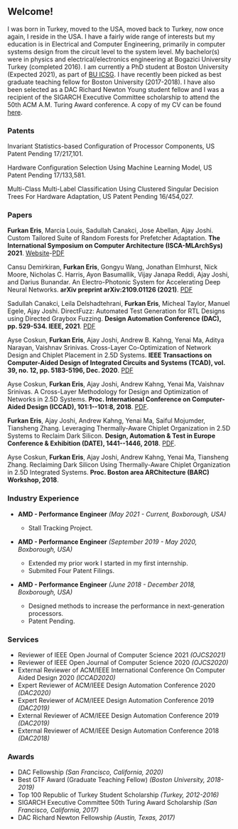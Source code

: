 ## Welcome!
I was born in Turkey, moved to the USA, moved back to Turkey, now once again, I reside in the USA. I have a fairly wide range of interests but my education is in Electrical and Computer Engineering, primarily in computer systems design from the circuit level to the system level. My bachelor(s) were in physics and electrical/electronics engineering at Bogazici University Turkey (completed 2016). I am currently a PhD student at Boston University (Expected 2021), as part of [BU ICSG](https://www.bu.edu/icsg/). I have recently been picked as best graduate teaching fellow for Boston University (2017-2018). I have also been selected as a DAC Richard Newton Young student fellow and I was a recipient of the SIGARCH Executive Committee scholarship to attend the 50th ACM A.M. Turing Award conference. A copy of my CV can be found [here](https://github.com/spikemar/spikemar.github.io/blob/master/docs/cv.pdf).

### Patents

Invariant Statistics-based Configuration of Processor Components, US Patent Pending 17/217,101.

Hardware Configuration Selection Using Machine Learning Model, US Patent Pending 17/133,581.

Multi-Class Multi-Label Classification Using Clustered Singular Decision Trees For Hardware Adaptation, US Patent Pending 16/454,027.

### Papers

**Furkan Eris**, Marcia Louis, Sadullah Canakci, Jose Abellan, Ajay Joshi. Custom Tailored Suite of Random Forests for Prefetcher Adaptation. **The International Symposium on Computer Architecture (ISCA-MLArchSys) 2021**. [Website](https://sites.google.com/view/mlarchsys/)-[PDF](https://people.bu.edu/joshi/files/puppeteer_mlarchsys_2021.pdf) 

Cansu Demirkiran, **Furkan Eris**, Gongyu Wang, Jonathan Elmhurst, Nick Moore, Nicholas C. Harris, Ayon Basumallik, Vijay Janapa Reddi, Ajay Joshi, and Darius Bunandar. An Electro-Photonic System for Accelerating Deep Neural Networks. **arXiv preprint arXiv:2109.01126 (2021)**. [PDF](https://arxiv.org/pdf/2109.01126.pdf)

Sadullah Canakci, Leila Delshadtehrani, **Furkan Eris**, Micheal Taylor, Manuel Egele, Ajay Joshi. DirectFuzz: Automated Test Generation for RTL Designs using Directed Graybox Fuzzing. **Design Automation Conference (DAC), pp. 529-534. IEEE, 2021**. [PDF](https://people.bu.edu/joshi/files/Hardware_Fuzzing_DAC_2021.pdf)

Ayse Coskun, **Furkan Eris**, Ajay Joshi, Andrew B. Kahng, Yenai Ma, Aditya Narayan, Vaishnav Srinivas. Cross-Layer Co-Optimization of Network Design and Chiplet Placement in 2.5D Systems. **IEEE Transactions on Computer-Aided Design of Integrated Circuits and Systems (TCAD), vol. 39, no. 12, pp. 5183-5196, Dec. 2020**. [PDF](http://people.bu.edu/joshi/files/Ma_TCAD_2020.pdf)

Ayse Coskun, **Furkan Eris**, Ajay Joshi, Andrew Kahng, Yenai Ma, Vaishnav Srinivas. A Cross-Layer Methodology for Design and Optimization of Networks in 2.5D Systems. **Proc. International Conference on Computer-Aided Design (ICCAD), 101:1--101:8, 2018**. [PDF](http://people.bu.edu/joshi/files/interposer-nw-iccad-2018.pdf).

**Furkan Eris**, Ajay Joshi, Andrew Kahng, Yenai Ma, Saiful Mojumder, Tiansheng Zhang. Leveraging Thermally-Aware Chiplet Organization in 2.5D Systems to Reclaim Dark Silicon. **Design, Automation & Test in Europe Conference & Exhibition (DATE), 1441--1446, 2018**. [PDF](http://people.bu.edu/joshi/files/dark-silicon-date-2018.pdf).

Ayse Coskun, **Furkan Eris**, Ajay Joshi, Andrew Kahng, Yenai Ma, Tiansheng Zhang. Reclaiming Dark Silicon Using Thermally-Aware Chiplet Organization in 2.5D Integrated Systems. **Proc. Boston area ARChitecture (BARC) Workshop, 2018**.

### Industry Experience
* **AMD - Performance Engineer** *(May 2021 - Current, Boxborough, USA)*
  * Stall Tracking Project.
  
* **AMD - Performance Engineer** *(September 2019 - May 2020, Boxborough, USA)*
  * Extended my prior work I started in my first internship. 
  * Submited Four Patent Filings.

* **AMD - Performance Engineer** *(June 2018 - December 2018, Boxborough, USA)*
  * Designed methods to increase the performance in next-generation processors. 
  * Patent Pending.
 
### Services

* Reviewer of IEEE Open Journal of Computer Science 2021 *(OJCS2021)*
* Reviewer of IEEE Open Journal of Computer Science 2020 *(OJCS2020)*
* External Reviewer of ACM/IEEE International Conference On Computer Aided Design 2020 *(ICCAD2020)*
* Expert Reviewer of ACM/IEEE Design Automation Conference 2020 *(DAC2020)*
* Expert Reviewer of ACM/IEEE Design Automation Conference 2019 *(DAC2019)*
* External Reviewer of ACM/IEEE Design Automation Conference 2019 *(DAC2019)*
* External Reviewer of ACM/IEEE Design Automation Conference 2018 *(DAC2018)*


### Awards

* DAC Fellowship *(San Francisco, California, 2020)*
* Best GTF Award (Graduate Teaching Fellow) *(Boston University, 2018-2019)*
* Top 100 Republic of Turkey Student Scholarship *(Turkey, 2012-2016)*
* SIGARCH Executive Committee 50th Turing Award Scholarship *(San Francisco, California, 2017)*
* DAC Richard Newton Fellowship *(Austin, Texas, 2017)*

